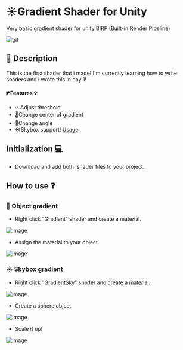 # ☀️Gradient Shader for Unity
Very basic gradient shader for unity BIRP (Built-in Render Pipeline)

![gif](https://user-images.githubusercontent.com/82342866/212475494-56ddd0cb-3297-4ca9-9d58-2d3a8d4d4009.gif)

## 📜 Description
This is the first shader that i made! I'm currently learning how to write shaders and i wrote this in day 1!

#### ◤Features 💡
+ 〰️Adjust threshold
+ 🌡Change center of gradient
+ 🔄Change angle
+ ☀️Skybox support! [Usage](https://github.com/fisekoo/GradientShader/main/README.md#%EF%B8%8F-skybox-gradient)

## Initialization 💻
+ Download and add both .shader files to your project.

## How to use ❓

### 🔮 Object gradient
+ Right click "Gradient" shader and create a material.

![image](https://user-images.githubusercontent.com/82342866/212475996-f48b81df-713f-41c7-9699-d5281116163c.png)

+ Assign the material to your object.

![image](https://user-images.githubusercontent.com/82342866/212476066-7c055772-1611-44e2-af97-1e3083fe39d5.png)

### ☀️ Skybox gradient
+ Right click "GradientSky" shader and create a material.

![image](https://user-images.githubusercontent.com/82342866/212476130-9e1e9ec5-08e0-46c3-99c1-12615dca370d.png)

+ Create a sphere object

![image](https://user-images.githubusercontent.com/82342866/212476218-e3a9ea77-e568-4953-9da6-d5d70ce21f25.png)

+ Scale it up!

![image](https://user-images.githubusercontent.com/82342866/212476282-2ae2b44f-21de-46ad-8aff-88683a05f4a7.png)
